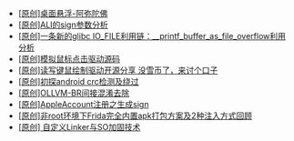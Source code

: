 + [[原创]桌面悬浮-阿弥陀佛](https://bbs.kanxue.com/thread-287083.htm)
+ [[原创]ALI的sign参数分析](https://bbs.kanxue.com/thread-284292.htm)
+ [[原创]一条新的glibc IO_FILE利用链：__printf_buffer_as_file_overflow利用分析](https://bbs.kanxue.com/thread-276471.htm)
+ [[原创]模拟鼠标点击驱动源码](https://bbs.kanxue.com/thread-286960.htm)
+ [[原创]读写键鼠绘制驱动开源分享 没雪币了，来讨个口子](https://bbs.kanxue.com/thread-286756.htm)
+ [[原创]初探android crc检测及绕过](https://bbs.kanxue.com/thread-285790.htm)
+ [[原创]OLLVM-BR间接混淆去除](https://bbs.kanxue.com/thread-287262.htm)
+ [[原创]AppleAccount注册之生成sign](https://bbs.kanxue.com/thread-285959.htm)
+ [[原创]非root环境下Frida完全内置apk打包方案及2种注入方式回顾](https://bbs.kanxue.com/thread-284482.htm)
+ [[原创] 自定义Linker与SO加固技术](https://bbs.kanxue.com/thread-287254.htm)

